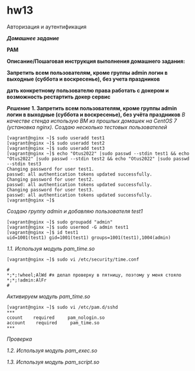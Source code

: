 # hw13
Авторизация и аутентификация

***Домашнее задание***

**PAM**

**Описание/Пошаговая инструкция выполнения домашнего задания:**

**Запретить всем пользователям, кроме группы admin логин в выходные (суббота и воскресенье), без учета праздников**

**дать конкретному пользователю права работать с докером и возможность рестартить докер сервис**

***Решение***
**1. Запретить всем пользователям, кроме группы admin логин в выходные (суббота и воскресенье), без учёта праздников**
*В качестве стенда использую ВМ из прошлых домашек на CentOS 7 (установка nginx).*
*Создаю несколько тестовых пользователей*
```
[vagrant@nginx ~]$ sudo useradd test1
[vagrant@nginx ~]$ sudo useradd test2
[vagrant@nginx ~]$ sudo useradd test3
[vagrant@nginx ~]$ echo "Otus2022" |sudo passwd --stdin test1 && echo "Otus2022" |sudo passwd --stdin test2 && echo "Otus2022" |sudo passwd --stdin test3   
Changing password for user test1.
passwd: all authentication tokens updated successfully.
Changing password for user test2.
passwd: all authentication tokens updated successfully.
Changing password for user test3.
passwd: all authentication tokens updated successfully.
[vagrant@nginx ~]$ 
```
*Создаю группу admin и добавляю пользователя test1*
```
[vagrant@nginx ~]$ sudo groupadd "admin"
[vagrant@nginx ~]$ sudo usermod -G admin test1
[vagrant@nginx ~]$ id test1
uid=1001(test1) gid=1001(test1) groups=1001(test1),1004(admin)
```
*1.1. Используя модуль pam_time.so*
```
[vagrant@nginx ~]$ sudo vi /etc/security/time.conf
```
```
#
*;*;!wheel;AlWd #я делал проверку в пятницу, поэтому у меня стояло *;*;!admin:AlFr
#
```
*Активируем модуль pam_time.so*
```
[vagrant@nginx ~]$ sudo vi /etc/pam.d/sshd 
***
ccount    required     pam_nologin.so
account    required     pam_time.so
***
```
*Проверка*

*1.2. Используя модуль pam_exec.so*

*1.3. Используя модуль pam_script.so*
